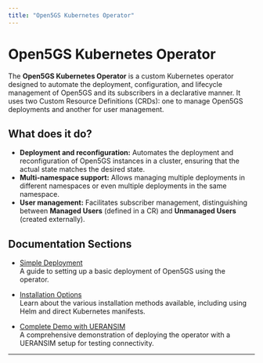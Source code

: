 ```yaml
---
title: "Open5GS Kubernetes Operator"
---
```


# Open5GS Kubernetes Operator

The **Open5GS Kubernetes Operator** is a custom Kubernetes operator designed to automate the deployment, configuration, and lifecycle management of Open5GS and its subscribers in a declarative manner. It uses two Custom Resource Definitions (CRDs): one to manage Open5GS deployments and another for user management.

## What does it do?

- **Deployment and reconfiguration:** Automates the deployment and reconfiguration of Open5GS instances in a cluster, ensuring that the actual state matches the desired state.
- **Multi-namespace support:** Allows managing multiple deployments in different namespaces or even multiple deployments in the same namespace.
- **User management:** Facilitates subscriber management, distinguishing between **Managed Users** (defined in a CR) and **Unmanaged Users** (created externally).

## Documentation Sections

- [Simple Deployment](docs/simple-deployment/simple-deployment.md)  
  A guide to setting up a basic deployment of Open5GS using the operator.

- [Installation Options](docs/installation-options/instalation-options.md)  
  Learn about the various installation methods available, including using Helm and direct Kubernetes manifests.

- [Complete Demo with UERANSIM](docs/complete-demo-ueransim/complete-demo-ueransim.md)  
  A comprehensive demonstration of deploying the operator with a UERANSIM setup for testing connectivity.

---